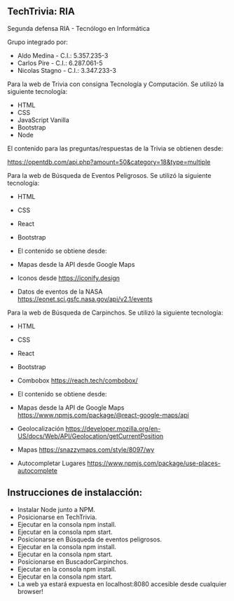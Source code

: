 ## TechTrivia: RIA

Segunda defensa RIA - Tecnólogo en Informática

Grupo integrado por:

* Aldo Medina - C.I.: 5.357.235-3
* Carlos Pire - C.I.: 6.287.061-5
* Nicolas Stagno - C.I.: 3.347.233-3

Para la web de Trivia con consigna Tecnología y Computación.
Se utilizó la siguiente tecnología:
* HTML
* CSS
* JavaScript Vanilla
* Bootstrap
* Node

El contenido para las preguntas/respuestas de la Trivia se obtienen desde:

https://opentdb.com/api.php?amount=50&category=18&type=multiple

Para la web de Búsqueda de Eventos Peligrosos.
Se utilizó la siguiente tecnología:
* HTML
* CSS
* React
* Bootstrap
 

* El contenido se obtiene desde:

* Mapas desde la API desde Google Maps
* Iconos desde https://iconify.design
* Datos de eventos de la NASA https://eonet.sci.gsfc.nasa.gov/api/v2.1/events

Para la web de Búsqueda de Carpinchos.
Se utilizó la siguiente tecnología:
* HTML
* CSS
* React
* Bootstrap
* Combobox https://reach.tech/combobox/

* El contenido se obtiene desde:

* Mapas desde la API de Google Maps https://www.npmjs.com/package/@react-google-maps/api
* Geolocalización https://developer.mozilla.org/en-US/docs/Web/API/Geolocation/getCurrentPosition
* Mapas https://snazzymaps.com/style/8097/wy
* Autocompletar Lugares https://www.npmjs.com/package/use-places-autocomplete


## Instrucciones de instalacción:
* Instalar Node junto a NPM.
* Posicionarse en TechTrivia.
* Ejecutar en la consola npm install.
* Ejecutar en la consola npm start.
* Posicionarse en Búsqueda de eventos peligrosos.
* Ejecutar en la consola npm install.
* Ejecutar en la consola npm start.
* Posicionarse en BuscadorCarpinchos.
* Ejecutar en la consola npm install.
* Ejecutar en la consola npm start.
* La web ya estará expuesta en localhost:8080 accesible desde cualquier browser!
